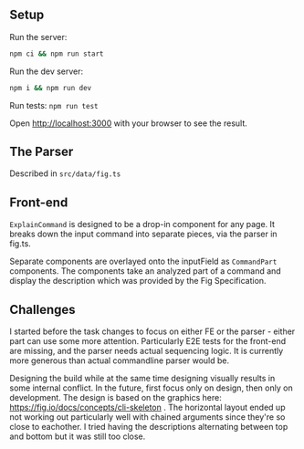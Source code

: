 ## Setup

Run the server:

```bash
npm ci && npm run start
```

Run the dev server:
```bash
npm i && npm run dev
```

Run tests: `npm run test`

Open [http://localhost:3000](http://localhost:3000) with your browser to see the result.

## The Parser

Described in `src/data/fig.ts`

## Front-end

`ExplainCommand` is designed to be a drop-in component for any page.
It breaks down the input command into separate pieces, via the parser in fig.ts.

Separate components are overlayed onto the inputField as `CommandPart` components.
The components take an analyzed part of a command and display the description
which was provided by the Fig Specification.

## Challenges

I started before the task changes to focus on either FE or the parser - either
part can use some more attention. Particularly E2E tests for the front-end are 
missing, and the parser needs actual sequencing logic. It is currently more 
generous than actual commandline parser would be.

Designing the build while at the same time designing visually results in some
internal conflict. In the future, first focus only on design, then only on 
development. The design is based on the graphics here: 
https://fig.io/docs/concepts/cli-skeleton . The horizontal layout ended up not
working out particularly well with chained arguments since they're so close
to eachother. I tried having the descriptions alternating between top and bottom
but it was still too close.